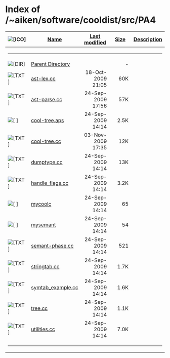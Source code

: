 # Index of /~aiken/software/cooldist/src/PA4

<table>
<colgroup>
<col style="width: 20%" />
<col style="width: 20%" />
<col style="width: 20%" />
<col style="width: 20%" />
<col style="width: 20%" />
</colgroup>
<thead>
<tr>
<th><img src="/icons/blank.gif" alt="[ICO]" /></th>
<th><a href="?C=N;O=D">Name</a></th>
<th><a href="?C=M;O=A">Last modified</a></th>
<th><a href="?C=S;O=A">Size</a></th>
<th><a href="?C=D;O=A">Description</a></th>
</tr>
</thead>
<tbody>
<tr>
<th colspan="5"><hr /></th>
</tr>
&#10;<tr>
<td data-valign="top"><img src="/icons/back.gif" alt="[DIR]" /></td>
<td><a href="/~aiken/software/cooldist/src/">Parent Directory</a></td>
<td> </td>
<td style="text-align: right;">-</td>
<td> </td>
</tr>
<tr>
<td data-valign="top"><img src="/icons/text.gif" alt="[TXT]" /></td>
<td><a href="ast-lex.cc">ast-lex.cc</a></td>
<td style="text-align: right;">18-Oct-2009 21:05</td>
<td style="text-align: right;">60K</td>
<td> </td>
</tr>
<tr>
<td data-valign="top"><img src="/icons/text.gif" alt="[TXT]" /></td>
<td><a href="ast-parse.cc">ast-parse.cc</a></td>
<td style="text-align: right;">24-Sep-2009 17:56</td>
<td style="text-align: right;">57K</td>
<td> </td>
</tr>
<tr>
<td data-valign="top"><img src="/icons/unknown.gif" alt="[ ]" /></td>
<td><a href="cool-tree.aps">cool-tree.aps</a></td>
<td style="text-align: right;">24-Sep-2009 14:14</td>
<td style="text-align: right;">2.5K</td>
<td> </td>
</tr>
<tr>
<td data-valign="top"><img src="/icons/text.gif" alt="[TXT]" /></td>
<td><a href="cool-tree.cc">cool-tree.cc</a></td>
<td style="text-align: right;">03-Nov-2009 17:35</td>
<td style="text-align: right;">12K</td>
<td> </td>
</tr>
<tr>
<td data-valign="top"><img src="/icons/text.gif" alt="[TXT]" /></td>
<td><a href="dumptype.cc">dumptype.cc</a></td>
<td style="text-align: right;">24-Sep-2009 14:14</td>
<td style="text-align: right;">13K</td>
<td> </td>
</tr>
<tr>
<td data-valign="top"><img src="/icons/text.gif" alt="[TXT]" /></td>
<td><a href="handle_flags.cc">handle_flags.cc</a></td>
<td style="text-align: right;">24-Sep-2009 14:14</td>
<td style="text-align: right;">3.2K</td>
<td> </td>
</tr>
<tr>
<td data-valign="top"><img src="/icons/unknown.gif" alt="[ ]" /></td>
<td><a href="mycoolc">mycoolc</a></td>
<td style="text-align: right;">24-Sep-2009 14:14</td>
<td style="text-align: right;">65</td>
<td> </td>
</tr>
<tr>
<td data-valign="top"><img src="/icons/unknown.gif" alt="[ ]" /></td>
<td><a href="mysemant">mysemant</a></td>
<td style="text-align: right;">24-Sep-2009 14:14</td>
<td style="text-align: right;">54</td>
<td> </td>
</tr>
<tr>
<td data-valign="top"><img src="/icons/text.gif" alt="[TXT]" /></td>
<td><a href="semant-phase.cc">semant-phase.cc</a></td>
<td style="text-align: right;">24-Sep-2009 14:14</td>
<td style="text-align: right;">521</td>
<td> </td>
</tr>
<tr>
<td data-valign="top"><img src="/icons/text.gif" alt="[TXT]" /></td>
<td><a href="stringtab.cc">stringtab.cc</a></td>
<td style="text-align: right;">24-Sep-2009 14:14</td>
<td style="text-align: right;">1.7K</td>
<td> </td>
</tr>
<tr>
<td data-valign="top"><img src="/icons/text.gif" alt="[TXT]" /></td>
<td><a href="symtab_example.cc">symtab_example.cc</a></td>
<td style="text-align: right;">24-Sep-2009 14:14</td>
<td style="text-align: right;">1.6K</td>
<td> </td>
</tr>
<tr>
<td data-valign="top"><img src="/icons/text.gif" alt="[TXT]" /></td>
<td><a href="tree.cc">tree.cc</a></td>
<td style="text-align: right;">24-Sep-2009 14:14</td>
<td style="text-align: right;">1.1K</td>
<td> </td>
</tr>
<tr>
<td data-valign="top"><img src="/icons/text.gif" alt="[TXT]" /></td>
<td><a href="utilities.cc">utilities.cc</a></td>
<td style="text-align: right;">24-Sep-2009 14:14</td>
<td style="text-align: right;">7.0K</td>
<td> </td>
</tr>
<tr>
<td colspan="5"><hr /></td>
</tr>
</tbody>
</table>
